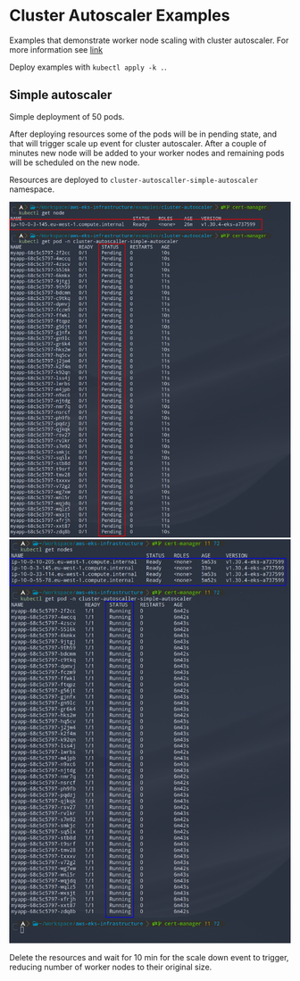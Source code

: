 # Cluster Autoscaler Examples

Examples that demonstrate worker node scaling with cluster autoscaler.
For more information see [link](./README.md#cluster-autoscaler)

Deploy examples with `kubectl apply -k .`.

## Simple autoscaler

Simple deployment of 50 pods.

After deploying resources some of the pods will be in pending state, and that will trigger scale up event for cluster autoscaler.
After a couple of minutes new node will be added to your worker nodes and remaining pods will be scheduled on the new node.

Resources are deployed to `cluster-autoscaller-simple-autoscaler` namespace.

<img title="Cluster Autoscaler Scaling Up" alt="Cluster autoscaler scaling up" src="../../assets/cluster-autoscaler-simple-1.png">
<img title="Cluster Autoscaler Green" alt="Cluster autoscaler green" src="../../assets/cluster-autoscaler-simple-2.png">

Delete the resources and wait for 10 min for the scale down event to trigger, reducing number of worker nodes to their original size.
